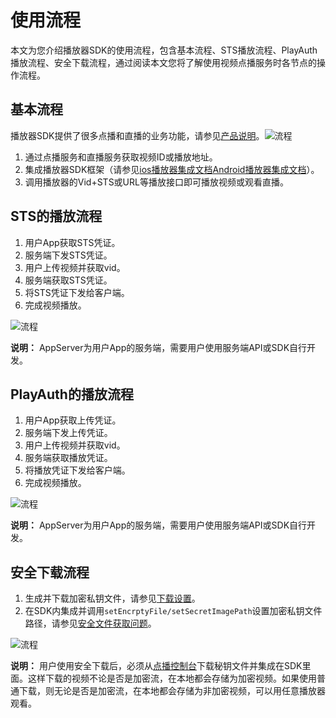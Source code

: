 # 使用流程

本文为您介绍播放器SDK的使用流程，包含基本流程、STS播放流程、PlayAuth播放流程、安全下载流程，通过阅读本文您将了解使用视频点播服务时各节点的操作流程。

## 基本流程

播放器SDK提供了很多点播和直播的业务功能，请参见[产品说明](/cn.zh-CN/播放器SDK/产品说明.md)。![流程](https://static-aliyun-doc.oss-accelerate.aliyuncs.com/assets/img/zh-CN/3217055061/p178405.png)

1.  通过点播服务和直播服务获取视频ID或播放地址。
2.  集成播放器SDK框架（请参见[ios播放器集成文档](/cn.zh-CN/播放器SDK/iOS播放器/集成文档.md)[Android播放器集成文档](t1959844.md#)）。
3.  调用播放器的Vid+STS或URL等播放接口即可播放视频或观看直播。

## STS的播放流程

1.  用户App获取STS凭证。
2.  服务端下发STS凭证。
3.  用户上传视频并获取vid。
4.  服务端获取STS凭证。
5.  将STS凭证下发给客户端。
6.  完成视频播放。

![流程](https://static-aliyun-doc.oss-accelerate.aliyuncs.com/assets/img/zh-CN/3217055061/p178406.png)

**说明：** AppServer为用户App的服务端，需要用户使用服务端API或SDK自行开发。

## PlayAuth的播放流程

1.  用户App获取上传凭证。
2.  服务端下发上传凭证。
3.  用户上传视频并获取vid。
4.  服务端获取播放凭证。
5.  将播放凭证下发给客户端。
6.  完成视频播放。

![流程](https://static-aliyun-doc.oss-accelerate.aliyuncs.com/assets/img/zh-CN/3217055061/p178407.png)

**说明：** AppServer为用户App的服务端，需要用户使用服务端API或SDK自行开发。

## 安全下载流程

1.  生成并下载加密私钥文件，请参见[下载设置](/cn.zh-CN/控制台指南/域名管理/下载设置.md)。
2.  在SDK内集成并调用`setEncrptyFile/setSecretImagePath`设置加密私钥文件路径，请参见[安全文件获取问题](/cn.zh-CN/常见问题/播放器问题/安全文件获取问题.md)。

![流程](https://static-aliyun-doc.oss-accelerate.aliyuncs.com/assets/img/zh-CN/3217055061/p178408.png)

**说明：** 用户使用安全下载后，必须从[点播控制台](https://account.aliyun.com/login/login.htm?oauth_callback=https%3A%2F%2Fvod.console.aliyun.com%2F%3Fspm%3D5176.8413026.J_2349663800.2.3dc011cfeVYJhB#/overview)下载秘钥文件并集成在SDK里面。这样下载的视频不论是否是加密流，在本地都会存储为加密视频。如果使用普通下载，则无论是否是加密流，在本地都会存储为非加密视频，可以用任意播放器观看。

